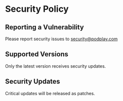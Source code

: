 # Security Policy

## Reporting a Vulnerability
Please report security issues to security@podplay.com

## Supported Versions
Only the latest version receives security updates.

## Security Updates
Critical updates will be released as patches.
